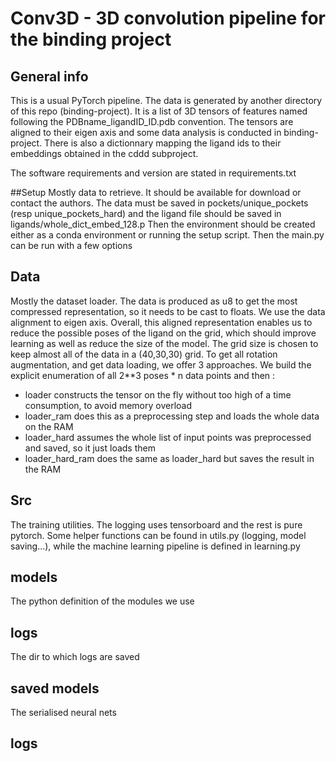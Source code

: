 # Conv3D - 3D convolution pipeline for the binding project

## General info
This is a usual PyTorch pipeline. The data is generated by another 
directory of this repo (binding-project). It is a list of 3D tensors
of features named following the PDBname_ligandID_ID.pdb convention.
The tensors are aligned to their eigen axis and some data analysis is conducted
in binding-project. 
There is also a dictionnary mapping the ligand ids to their embeddings
obtained in the cddd subproject.

The software requirements and version are stated in requirements.txt

##Setup
Mostly data to retrieve. It should be available for download or contact the authors.
The data must be saved in pockets/unique_pockets (resp unique_pockets_hard) and the
ligand file should be saved in ligands/whole_dict_embed_128.p
Then the environment should be created either as a conda environment or running the setup
script. Then the main.py can be run with a few options

## Data
Mostly the dataset loader. The data is produced as u8 to get the most 
compressed representation, so it needs to be cast to floats.
We use the data alignment to eigen axis. Overall, this aligned 
representation enables us to reduce the possible poses of the ligand 
on the grid, which should improve learning as well as reduce the size
of the model. The grid size is chosen to keep almost all of the data
in a (40,30,30) grid. To get all rotation augmentation, and get data loading, 
we offer 3 approaches. We build the explicit enumeration of all 2**3 poses * n 
data points and then :
- loader constructs the tensor on the fly without too high of a time consumption,
to avoid memory overload
- loader_ram does this as a preprocessing step and loads the whole data on the RAM
- loader_hard assumes the whole list of input points was preprocessed and saved, so it
just loads them
- loader_hard_ram does the same as loader_hard but saves the result in the RAM

## Src
The training utilities. The logging uses tensorboard and the rest is pure pytorch.
Some helper functions can be found in utils.py (logging, model saving...), while the
machine learning pipeline is defined in learning.py

## models
The python definition of the modules we use

## logs
The dir to which logs are saved

## saved models
The serialised neural nets


## logs